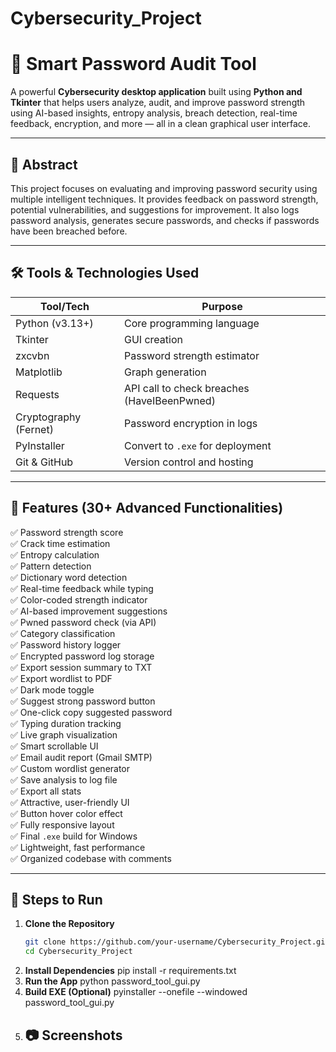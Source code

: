 # Cybersecurity_Project
# 🔐 Smart Password Audit Tool

A powerful **Cybersecurity desktop application** built using **Python and Tkinter** that helps users analyze, audit, and improve password strength using AI-based insights, entropy analysis, breach detection, real-time feedback, encryption, and more — all in a clean graphical user interface.

---

## 📄 Abstract

This project focuses on evaluating and improving password security using multiple intelligent techniques. It provides feedback on password strength, potential vulnerabilities, and suggestions for improvement. It also logs password analysis, generates secure passwords, and checks if passwords have been breached before.

---

## 🛠️ Tools & Technologies Used

| Tool/Tech              | Purpose                                      |
|------------------------|----------------------------------------------|
| Python (v3.13+)        | Core programming language                    |
| Tkinter                | GUI creation                                 |
| zxcvbn                 | Password strength estimator                  |
| Matplotlib             | Graph generation                             |
| Requests               | API call to check breaches (HaveIBeenPwned) |
| Cryptography (Fernet)  | Password encryption in logs                  |
| PyInstaller            | Convert to `.exe` for deployment             |
| Git & GitHub           | Version control and hosting                  |

---

## 🚀 Features (30+ Advanced Functionalities)

✅ Password strength score  
✅ Crack time estimation  
✅ Entropy calculation  
✅ Pattern detection  
✅ Dictionary word detection  
✅ Real-time feedback while typing  
✅ Color-coded strength indicator  
✅ AI-based improvement suggestions  
✅ Pwned password check (via API)  
✅ Category classification  
✅ Password history logger  
✅ Encrypted password log storage  
✅ Export session summary to TXT  
✅ Export wordlist to PDF  
✅ Dark mode toggle  
✅ Suggest strong password button  
✅ One-click copy suggested password  
✅ Typing duration tracking  
✅ Live graph visualization  
✅ Smart scrollable UI  
✅ Email audit report (Gmail SMTP)  
✅ Custom wordlist generator  
✅ Save analysis to log file  
✅ Export all stats  
✅ Attractive, user-friendly UI  
✅ Button hover color effect  
✅ Fully responsive layout  
✅ Final `.exe` build for Windows  
✅ Lightweight, fast performance  
✅ Organized codebase with comments  

---

## 🔧 Steps to Run

1. **Clone the Repository**  
   ```bash
   git clone https://github.com/your-username/Cybersecurity_Project.git
   cd Cybersecurity_Project
2. __Install Dependencies__
    pip install -r requirements.txt
3. __Run the App__
    python password_tool_gui.py
4. __Build EXE (Optional)__
   pyinstaller --onefile --windowed password_tool_gui.py
5. ## 📷 Screenshots
   
